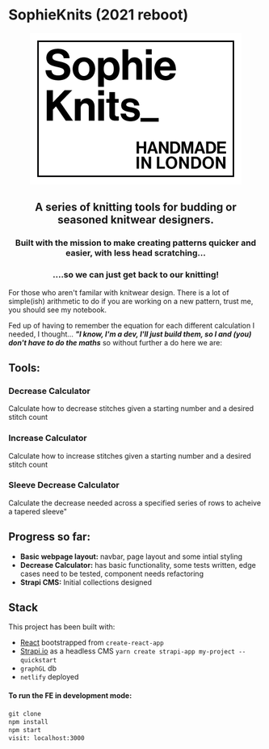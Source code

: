 # SophieKnits (2021 reboot)

<p align="center"> <img src="https://github.com/sophiewo/sophieknits/blob/main/src/sophieknits-hm.png" /> </p>

<h2 align="center"> A series of knitting tools for budding or seasoned knitwear designers. </h2>

<h3 align="center"> Built with the mission to make creating patterns quicker and easier, with less head scratching... </h3>
  <h3 align="center"> ....so we can just get back to our knitting! </h3>

For those who aren't familar with knitwear design. There is a lot of simple(ish) arithmetic to do if you are working on a new pattern, trust me, you should see my notebook. 

Fed up of having to remember the equation for each different calculation I needed, I thought... ***"I know, I'm a dev, I'll just build them, so I and (you) don't have to do the maths*** so without further a do here we are:

## Tools: 

### Decrease Calculator

Calculate how to decrease stitches given a starting number and a desired stitch count

### Increase Calculator

Calculate how to increase stitches given a starting number and a desired stitch count

### Sleeve Decrease Calculator

Calculate the decrease needed across a specified series of rows to acheive a tapered sleeve"

## Progress so far:

- **Basic webpage layout:** navbar, page layout and some intial styling
- **Decrease Calculator:** has basic functionality, some tests written, edge cases need to be tested, component needs refactoring
- **Strapi CMS:** Initial collections designed

## Stack

This project has been built with:
- [React](https://reactjs.org/) bootstrapped from `create-react-app` 
- [Strapi.io](strapi.io) as a headless CMS `yarn create strapi-app my-project --quickstart`
- `graphGL` db
- `netlify` deployed

#### To run the FE in development mode: 
```
git clone
npm install
npm start 
visit: localhost:3000
```

